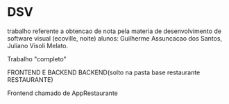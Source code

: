 # DSV
trabalho referente a obtencao de nota pela materia de desenvolvimento de software visual (ecoville, noite)
alunos: Guilherme Assuncacao dos Santos, Juliano Visoli Melato.

Trabalho "completo" 

FRONTEND E BACKEND
BACKEND(solto na pasta base restaurante RESTAURANTE)

Frontend chamado de AppRestaurante